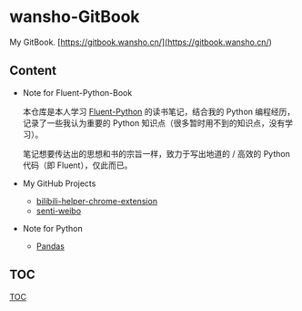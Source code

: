 # wansho-GitBook

My GitBook. [https://gitbook.wansho.cn/](<https://gitbook.wansho.cn/>)

## Content

* Note for Fluent-Python-Book

  本仓库是本人学习 [Fluent-Python](<https://book.douban.com/subject/26278021/>) 的读书笔记，结合我的 Python 编程经历，记录了一些我认为重要的 Python 知识点（很多暂时用不到的知识点，没有学习）。

  笔记想要传达出的思想和书的宗旨一样，致力于写出地道的 / 高效的 Python 代码（即 Fluent），仅此而已。

* My GitHub Projects

  * [bilibili-helper-chrome-extension](./Github-Projects/bilibili-helper-chrome-extension.md)
  * [senti-weibo](./Github-Projects/senti-weibo.md)

* Note for Python

  * [Pandas](Note-for-Python/note-for-pandas.md)


## TOC

[TOC](./SUMMARY.md)

